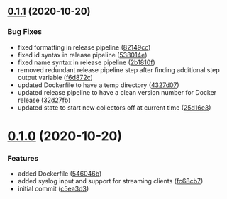 ## [0.1.1](https://github.com/rfizzle/log-collector/compare/v0.1.0...v0.1.1) (2020-10-20)


### Bug Fixes

* fixed formatting in release pipeline ([82149cc](https://github.com/rfizzle/log-collector/commit/82149cc0557a5c15c0ee9b7aeda8cb4bab967962))
* fixed id syntax in release pipeline ([538014e](https://github.com/rfizzle/log-collector/commit/538014eb8bca696a360fb5bb2ebd4532f5ebbc4a))
* fixed name syntax in release pipeline ([2b1810f](https://github.com/rfizzle/log-collector/commit/2b1810fe477724129df580f165c74abdef6cca63))
* removed redundant release pipeline step after finding additional step output variable ([f6d872c](https://github.com/rfizzle/log-collector/commit/f6d872c859e3b1d822cb09a1efffbdb90b8b7431))
* updated Dockerfile to have a temp directory ([4327d07](https://github.com/rfizzle/log-collector/commit/4327d07632bd82de1d431c54ea27bb28b056b4b7))
* updated release pipeline to have a clean version number for Docker release ([32d27fb](https://github.com/rfizzle/log-collector/commit/32d27fbb31c91f5e6b245f285bf63e28b0046d07))
* updated state to start new collectors off at current time ([25d16e3](https://github.com/rfizzle/log-collector/commit/25d16e340160bc82daa082bbe1f6f9bbdb85759f))



# [0.1.0](https://github.com/rfizzle/log-collector/compare/c5ea3d31e50bd78bd7b01564377f7cb3d711dc93...v0.1.0) (2020-10-20)


### Features

* added Dockerfile ([546046b](https://github.com/rfizzle/log-collector/commit/546046b87222c0f06eb6f803827e867855a16e65))
* added syslog input and support for streaming clients ([fc68cb7](https://github.com/rfizzle/log-collector/commit/fc68cb735141d225505e9569ab04b02aa93d936e))
* initial commit ([c5ea3d3](https://github.com/rfizzle/log-collector/commit/c5ea3d31e50bd78bd7b01564377f7cb3d711dc93))



